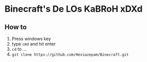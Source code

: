 # Binecraft's De LOs KaBRoH xDXd

## How to


1. Press windows key
2. type `cmd` and hit enter
3. `cd` to ...
4. `git clone https://github.com/Heviazepam/Binecraft.git`
